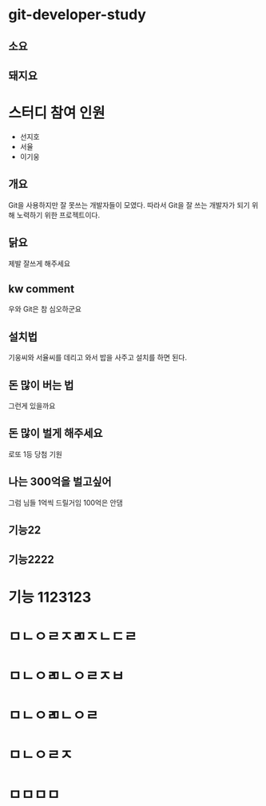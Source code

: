 # git-developer-study

## 소요

## 돼지요

# 스터디 참여 인원

- 선지호
- 서율
- 이기웅

## 개요

Git을 사용하지만 잘 못쓰는 개발자들이 모였다.
따라서 Git을 잘 쓰는 개발자가 되기 위해 노력하기 위한 프로젝트이다.

## 닭요

제발 잘쓰게 해주세요

## kw comment

우와 Git은 참 심오하군요

## 설치법

기웅씨와 서율씨를 데리고 와서 밥을 사주고 설치를 하면 된다.

## 돈 많이 버는 법

그런게 있을까요

## 돈 많이 벌게 해주세요

로또 1등 당첨 기원

## 나는 300억을 벌고싶어

그럼 님들 1억씩 드릴거임 100억은 안댐

## 기능22

## 기능2222

# 기능 1123123

# ㅁㄴㅇㄹㅈㄻㅈㄴㄷㄹ

# ㅁㄴㅇㄻㄴㅇㄹㅈㅂ

# ㅁㄴㅇㄻㄴㅇㄹ

# ㅁㄴㅇㄹㅈ

# ㅁㅁㅁㅁ
